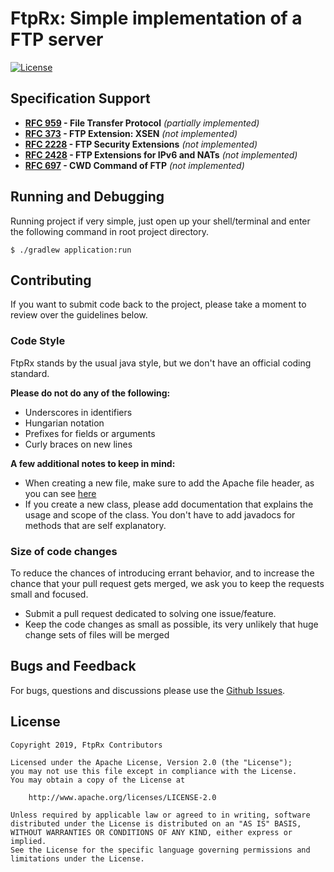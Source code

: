 # FtpRx: Simple implementation of a FTP server
[![License](https://img.shields.io/badge/License-Apache%202.0-blue.svg)](https://opensource.org/licenses/Apache-2.0)

## Specification Support

- **[RFC 959](https://tools.ietf.org/html/rfc959) - File Transfer Protocol** *(partially implemented)*
- **[RFC 373](https://tools.ietf.org/html/rfc373) - FTP Extension: XSEN** *(not implemented)*
- **[RFC 2228](https://tools.ietf.org/html/rfc2228) - FTP Security Extensions** *(not implemented)*
- **[RFC 2428](https://tools.ietf.org/html/rfc2428) - FTP Extensions for IPv6 and NATs** *(not implemented)*
- **[RFC 697](https://tools.ietf.org/html/rfc697) - CWD Command of FTP** *(not implemented)*

## Running and Debugging
Running project if very simple, just open up your shell/terminal and enter the following command in root project directory.

```
$ ./gradlew application:run
```

## Contributing
If you want to submit code back to the project, please take a moment to review over the guidelines below.

### Code Style
FtpRx stands by the usual java style, but we don't have an official coding standard.

**Please do not do any of the following:**
* Underscores in identifiers
* Hungarian notation
* Prefixes for fields or arguments
* Curly braces on new lines

**A few additional notes to keep in mind:**
* When creating a new file, make sure to add the Apache file header, as you can see [here](https://opensource.org/licenses/Apache-2.0)
* If you create a new class, please add documentation that explains the usage and scope of the class. You don't have to add javadocs for methods that are self explanatory.

### Size of code changes
To reduce the chances of introducing errant behavior, and to increase the chance that your pull request gets merged, we ask you to keep the requests small and focused.
* Submit a pull request dedicated to solving one issue/feature.
* Keep the code changes as small as possible, its very unlikely that huge change sets of files will be merged


## Bugs and Feedback

For bugs, questions and discussions please use the [Github Issues](https://github.com/Adiras/FtpRx/issues).

## License

    Copyright 2019, FtpRx Contributors

    Licensed under the Apache License, Version 2.0 (the "License");
    you may not use this file except in compliance with the License.
    You may obtain a copy of the License at

        http://www.apache.org/licenses/LICENSE-2.0

    Unless required by applicable law or agreed to in writing, software
    distributed under the License is distributed on an "AS IS" BASIS,
    WITHOUT WARRANTIES OR CONDITIONS OF ANY KIND, either express or implied.
    See the License for the specific language governing permissions and
    limitations under the License.
